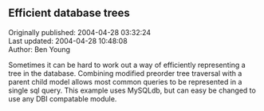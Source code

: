 ## Efficient database trees  
Originally published: 2004-04-28 03:32:24  
Last updated: 2004-04-28 10:48:08  
Author: Ben Young  
  
Sometimes it can be hard to work out a way of efficiently representing a tree in the database. Combining modified preorder tree traversal with a parent child model allows most common queries to be represented in a single sql query. This example uses MySQLdb, but can easy be changed to use any DBI compatable module.